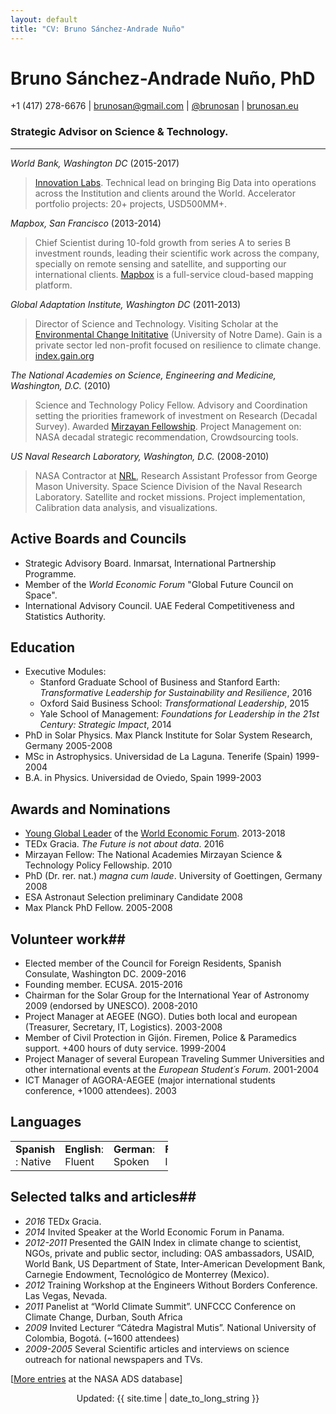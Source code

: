 ```yaml
---
layout: default
title: "CV: Bruno Sánchez-Andrade Nuño"
---
```


# Bruno Sánchez-Andrade Nuño, PhD #
+1 (417) 278-6676 | <brunosan@gmail.com> | [@brunosan](http://twitter.com/brunosan) | [brunosan.eu](http://brunosan.eu)  


### Strategic Advisor on Science & Technology.

<hr>

*World Bank, Washington DC* (2015-2017)
 >[Innovation Labs](http://blogs.worldbank.org/voices/big-data-davos-year-later-delivering-innovation-value). Technical lead on bringing Big Data into operations across the Institution and clients around the World. Accelerator portfolio projects: 20+ projects, USD500MM+.

*Mapbox, San Francisco* (2013-2014)
 >Chief Scientist during 10-fold growth from series A to series B investment rounds, leading their scientific work across the company, specially on remote sensing and satellite, and supporting our international clients. [Mapbox](http://mapbox.com) is a full-service cloud-based mapping platform.

*Global Adaptation Institute, Washington DC* (2011-2013)
 >Director of Science and Technology. Visiting Scholar at the [Environmental Change Inititative](http://environmentalchange.nd.edu/) (University of Notre Dame). Gain is a private sector led non-profit focused on resilience to climate change. [index.gain.org](http://index.gain.org)

*The National Academies on Science, Engineering and Medicine, Washington, D.C.* (2010)
> Science and Technology Policy Fellow. Advisory and Coordination setting the priorities framework of investment on Research (Decadal Survey). Awarded [Mirzayan Fellowship](http://sites.nationalacademies.org/PGA/policyfellows/index.htm). Project Management on: NASA decadal strategic recommendation, Crowdsourcing tools.

*US Naval Research Laboratory, Washington, D.C.* (2008-2010)
> NASA Contractor at [NRL](http://www.nrl.navy.mil/), Research Assistant Professor from George Mason University. Space Science Division of the Naval Research Laboratory. Satellite and rocket missions. Project implementation, Calibration data analysis, and visualizations.

## Active Boards and Councils ##

* Strategic Advisory Board. Inmarsat, International Partnership Programme.
* Member of the *World Economic Forum* "Global Future Council on Space".
* International Advisory Council. UAE Federal Competitiveness and Statistics Authority.


## Education ##

* Executive Modules:
  * Stanford Graduate School of Business and Stanford Earth: *Transformative Leadership for Sustainability and Resilience*, 2016
  * Oxford Said Business School: *Transformational Leadership*, 2015
  * Yale School of Management: *Foundations for Leadership in the 21st Century: Strategic Impact*, 2014
* PhD in Solar Physics. Max Planck Institute for Solar System Research, Germany  2005-2008
* MSc in Astrophysics. Universidad de La Laguna. Tenerife (Spain) 1999-2004
* B.A. in Physics. Universidad de Oviedo, Spain 1999-2003

## Awards and Nominations ##
* [Young Global Leader](http://www.weforum.org/community/forum-young-global-leaders) of the [World Economic Forum](http://www.weforum.org). 2013-2018
* TEDx Gracia. *The Future is not about data*. 2016
* Mirzayan Fellow: The National Academies Mirzayan Science & Technology Policy Fellowship. 2010
* PhD (Dr. rer. nat.) *magna cum laude*. University of Goettingen, Germany 2008
* ESA Astronaut Selection preliminary Candidate 2008
* Max Planck PhD Fellow. 2005-2008

## Volunteer work##
* Elected member of the Council for Foreign Residents, Spanish Consulate, Washington DC. 2009-2016
* Founding member. ECUSA. 2015-2016
* Chairman for the Solar Group for the International Year of Astronomy 2009 (endorsed by UNESCO). 2008-2010
* Project Manager at AEGEE (NGO). Duties both local and european (Treasurer, Secretary, IT, Logistics). 2003-2008
* Member of Civil Protection in Gijón. Firemen, Police & Paramedics support. +400 hours of duty service. 1999-2004 	
* Project Manager of several European Traveling Summer Universities and other international events at the *European Student´s Forum*. 2001-2004
* ICT Manager of AGORA-AEGEE (major international students conference, +1000 attendees). 2003 	

## Languages ##
<table style="align:left; width:50%;"><tr>
	<td><strong>Spanish </strong>: Native
	</td><td>	<strong>English</strong>: Fluent
	</td><td>	<strong>German</strong>: Spoken
	</td><td>	<strong>French</strong>: Intermediate. </td>
</tr></table>

## Selected talks and articles##
- *2016* TEDx Gracia.
- *2014* Invited Speaker at the World Economic Forum in Panama.
- *2012-2011* Presented the GAIN Index in climate change to scientist, NGOs, private and public sector, including:
OAS ambassadors, USAID, World Bank, US Department of State, Inter-American Development Bank, Carnegie Endowment, Tecnológico de Monterrey (Mexico).
- *2012* Training Workshop at the Engineers Without Borders Conference. Las Vegas, Nevada.
- *2011* Panelist at “World Climate Summit”. UNFCCC Conference on Climate Change, Durban, South Africa
- *2009* 	Invited Lecturer “Cátedra Magistral Mutis”. National University of Colombia, Bogotá. (~1600 attendees)
- *2009-2005* Several Scientific articles and interviews on science outreach for national newspapers and TVs.

[[More
entries](http://adsabs.harvard.edu/cgi-bin/nph-abs_connect?return_req=no_params&author=S%C3%A1nchez-Andrade%20Nu%C3%B1o,%20B.&db_key=AST) at the NASA ADS database]

<footer>
<div align="center">
Updated: {{ site.time | date_to_long_string }}
</div>
</footer>
